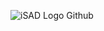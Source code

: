 ![iSAD Logo Github](https://github.com/sirx2713/Scripted-Arrays/assets/122817303/2fd9d2c7-86fa-490c-8646-1e260d5ddedc)
